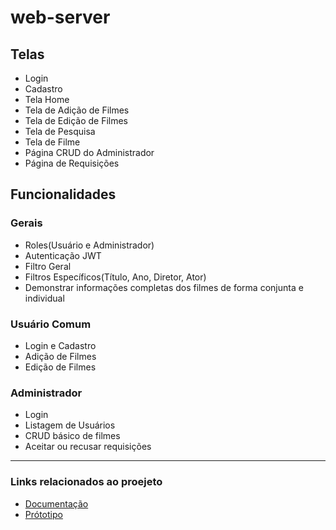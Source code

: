 # web-server
## Telas
- Login
- Cadastro
- Tela Home
- Tela de Adição de Filmes
- Tela de Edição de Filmes
- Tela de Pesquisa
- Tela de Filme
- Página CRUD do Administrador
- Página de Requisições

## Funcionalidades
### Gerais
- Roles(Usuário e Administrador)
- Autenticação JWT
- Filtro Geral
- Filtros Específicos(Título, Ano, Diretor, Ator)
- Demonstrar informações completas dos filmes de forma conjunta e individual

### Usuário Comum
- Login e Cadastro
- Adição de Filmes
- Edição de Filmes

### Administrador
- Login
- Listagem de Usuários
- CRUD básico de filmes
- Aceitar ou recusar requisições

---
### Links relacionados ao proejeto
- [Documentação](https://docs.google.com/document/d/11V8pJuzXSRzleTnESigniFd3OvPTKPRH/edit?usp=sharing&ouid=114042141443241443632&rtpof=true&sd=true)
- [Prótotipo](https://www.figma.com/design/xdo3Ae98tBB79KigpAvNLZ/WebFlix?node-id=0-1&t=WuU9e5CMHu0nrbx8-1)